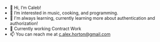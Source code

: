 - 👋 Hi, I’m Caleb!
- 👀 I’m interested in music, cooking, and programming.
- 🌱 I'm always learning, currently learning more about authentication and authorization!
- 💼 Currently working Contract Work
- 📫 You can reach me at c.alex.horton@gmail.com

<!---
c-alex-horton/c-alex-horton is a ✨ special ✨ repository because its `README.md` (this file) appears on your GitHub profile.
You can click the Preview link to take a look at your changes.
--->
